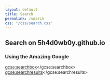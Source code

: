 ```yaml
---
layout: default
title: Search
permalink: /search
css: "/css/search.css"
---
```


## <i class="fas fa-search"></i> Search on 5h4d0wb0y.github.io

### Using the Amazing Google

<div id="google-custom-search">

<script>
  (function() {
    var cx = '002756876011499103717:pby0-zrjtj4';
    var gcse = document.createElement('script');
    gcse.type = 'text/javascript';
    gcse.async = true;
    gcse.src = 'https://www.google.com/cse/cse.js?cx=' + cx;
    var s = document.getElementsByTagName('script')[0];
    s.parentNode.insertBefore(gcse, s);
  })();
</script>
<gcse:searchbox></gcse:searchbox>
<gcse:searchresults></gcse:searchresults>
</div>

